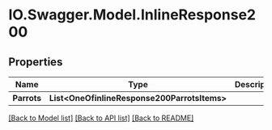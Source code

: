 # IO.Swagger.Model.InlineResponse200
## Properties

Name | Type | Description | Notes
------------ | ------------- | ------------- | -------------
**Parrots** | **List&lt;OneOfinlineResponse200ParrotsItems&gt;** |  | [optional] 

[[Back to Model list]](../README.md#documentation-for-models) [[Back to API list]](../README.md#documentation-for-api-endpoints) [[Back to README]](../README.md)

